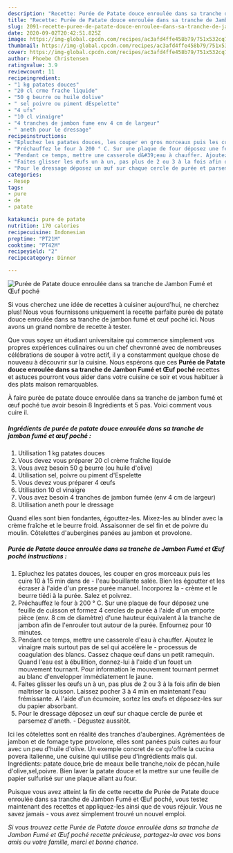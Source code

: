 ```yaml
---
description: "Recette: Purée de Patate douce enroulée dans sa tranche de Jambon Fumé et Œuf poché"
title: "Recette: Purée de Patate douce enroulée dans sa tranche de Jambon Fumé et Œuf poché"
slug: 2091-recette-puree-de-patate-douce-enroulee-dans-sa-tranche-de-jambon-fume-et-ouf-poche
date: 2020-09-02T20:42:51.825Z
image: https://img-global.cpcdn.com/recipes/ac3afd4ffe458b79/751x532cq70/puree-de-patate-douce-enroulee-dans-sa-tranche-de-jambon-fume-et-oeuf-poche-photo-principale-de-la-recette.jpg
thumbnail: https://img-global.cpcdn.com/recipes/ac3afd4ffe458b79/751x532cq70/puree-de-patate-douce-enroulee-dans-sa-tranche-de-jambon-fume-et-oeuf-poche-photo-principale-de-la-recette.jpg
cover: https://img-global.cpcdn.com/recipes/ac3afd4ffe458b79/751x532cq70/puree-de-patate-douce-enroulee-dans-sa-tranche-de-jambon-fume-et-oeuf-poche-photo-principale-de-la-recette.jpg
author: Phoebe Christensen
ratingvalue: 3.9
reviewcount: 11
recipeingredient:
- "1 kg patates douces"
- "20 cl crme frache liquide"
- "50 g beurre ou huile dolive"
- " sel poivre ou piment dEspelette"
- "4 ufs"
- "10 cl vinaigre"
- "4 tranches de jambon fume env 4 cm de largeur"
- " aneth pour le dressage"
recipeinstructions:
- "Epluchez les patates douces, les couper en gros morceaux puis les cuire 10 à 15 min dans de l&#39;eau bouillante salée. Bien les égoutter et les écraser à l&#39;aide d&#39;un presse purée manuel. Incorporez la crème et le beurre tiédi à la purée. Salez et poivrez."
- "Préchauffez le four à 200 ° C. Sur une plaque de four déposez une feuille de cuisson et formez 4 cercles de purée à l&#39;aide d&#39;un emporte pièce (env. 8 cm de diamètre) d&#39;une hauteur équivalent à la tranche de jambon afin de l&#39;enrouler tout autour de la purée. Enfournez pour 10 minutes."
- "Pendant ce temps, mettre une casserole d&#39;eau à chauffer. Ajoutez le vinaigre mais surtout pas de sel qui accélère le processus de coagulation des blancs. Cassez chaque œuf dans un petit ramequin. Quand l&#39;eau est à ébullition, donnez-lui à l&#39;aide d&#39;un fouet un mouvement tournant. Pour information le mouvement tournant permet au blanc d&#39;envelopper immédiatement le jaune."
- "Faites glisser les œufs un à un, pas plus de 2 ou 3 à la fois afin de bien maîtriser la cuisson. Laissez pocher 3 à 4 min en maintenant l&#39;eau frémissante. A l&#39;aide d&#39;un écumoire, sortez les œufs et déposez-les sur du papier absorbant."
- "Pour le dressage déposez un œuf sur chaque cercle de purée et parsemez d&#39;aneth. Dégustez aussitôt."
categories:
- Resep
tags:
- pure
- de
- patate

katakunci: pure de patate 
nutrition: 170 calories
recipecuisine: Indonesian
preptime: "PT21M"
cooktime: "PT42M"
recipeyield: "2"
recipecategory: Dinner

---
```



![Purée de Patate douce enroulée dans sa tranche de Jambon Fumé et Œuf poché](https://img-global.cpcdn.com/recipes/ac3afd4ffe458b79/751x532cq70/puree-de-patate-douce-enroulee-dans-sa-tranche-de-jambon-fume-et-oeuf-poche-photo-principale-de-la-recette.jpg)

Si vous cherchez une idée de recettes à cuisiner aujourd'hui, ne cherchez plus! Nous vous fournissons uniquement la recette parfaite purée de patate douce enroulée dans sa tranche de jambon fumé et œuf poché ici. Nous avons un grand nombre de recette à tester.

Que vous soyez un étudiant universitaire qui commence simplement vos propres expériences culinaires ou un chef chevronné avec de nombreuses célébrations de souper à votre actif, il y a constamment quelque chose de nouveau à découvrir sur la cuisine. Nous espérons que ces <strong> Purée de Patate douce enroulée dans sa tranche de Jambon Fumé et Œuf poché </strong> recettes et astuces pourront vous aider dans votre cuisine ce soir et vous habituer à des plats maison remarquables.

<!--inarticleads1-->

À faire purée de patate douce enroulée dans sa tranche de jambon fumé et œuf poché tue avoir besoin 8 Ingrédients et 5 pas. Voici comment vous cuire il.

##### Ingrédients de purée de patate douce enroulée dans sa tranche de jambon fumé et œuf poché :

1. Utilisation 1 kg patates douces
1. Vous devez vous préparer 20 cl crème fraîche liquide
1. Vous avez besoin 50 g beurre (ou huile d&#39;olive)
1. Utilisation  sel, poivre ou piment d&#39;Espelette
1. Vous devez vous préparer 4 œufs
1. Utilisation 10 cl vinaigre
1. Vous avez besoin 4 tranches de jambon fumée (env 4 cm de largeur)
1. Utilisation  aneth pour le dressage


Quand elles sont bien fondantes, égouttez-les. Mixez-les au blinder avec la crème fraîche et le beurre froid. Assaisonner de sel fin et de poivre du moulin. Côtelettes d&#39;aubergines panées au jambon et provolone. 

<!--inarticleads2-->

##### Purée de Patate douce enroulée dans sa tranche de Jambon Fumé et Œuf poché instructions :

1. Epluchez les patates douces, les couper en gros morceaux puis les cuire 10 à 15 min dans de - l&#39;eau bouillante salée. Bien les égoutter et les écraser à l&#39;aide d&#39;un presse purée manuel. Incorporez la - crème et le beurre tiédi à la purée. Salez et poivrez.
1. Préchauffez le four à 200 ° C. Sur une plaque de four déposez une feuille de cuisson et formez 4 cercles de purée à l&#39;aide d&#39;un emporte pièce (env. 8 cm de diamètre) d&#39;une hauteur équivalent à la tranche de jambon afin de l&#39;enrouler tout autour de la purée. Enfournez pour 10 minutes.
1. Pendant ce temps, mettre une casserole d&#39;eau à chauffer. Ajoutez le vinaigre mais surtout pas de sel qui accélère le - processus de coagulation des blancs. Cassez chaque œuf dans un petit ramequin. Quand l&#39;eau est à ébullition, donnez-lui à l&#39;aide d&#39;un fouet un mouvement tournant. Pour information le mouvement tournant permet au blanc d&#39;envelopper immédiatement le jaune.
1. Faites glisser les œufs un à un, pas plus de 2 ou 3 à la fois afin de bien maîtriser la cuisson. Laissez pocher 3 à 4 min en maintenant l&#39;eau frémissante. A l&#39;aide d&#39;un écumoire, sortez les œufs et déposez-les sur du papier absorbant.
1. Pour le dressage déposez un œuf sur chaque cercle de purée et parsemez d&#39;aneth. - Dégustez aussitôt.


Ici les côtelettes sont en réalité des tranches d&#39;aubergines. Agrémentées de jambon et de fomage type provolone, elles sont panées puis cuites au four avec un peu d&#39;huile d&#39;olive. Un exemple concret de ce qu&#39;offre la cucina povera italienne, une cuisine qui utilise peu d&#39;ingrédients mais qui. Ingrédients: patate douce,brie de meaux belle tranche,noix de pécan,huile d&#39;olive,sel,poivre. Bien laver la patate douce et la mettre sur une feuille de papier sulfurisé sur une plaque allant au four. 

<!--inarticleads1-->

<p>
Puisque vous avez atteint la fin de cette recette de Purée de Patate douce enroulée dans sa tranche de Jambon Fumé et Œuf poché, vous testez maintenant des recettes et appliquez-les ainsi que de vous réjouir. Vous ne savez jamais - vous avez simplement trouvé un nouvel emploi.
</p>

<p>
<i>Si vous trouvez cette Purée de Patate douce enroulée dans sa tranche de Jambon Fumé et Œuf poché recette précieuse, partagez-la avec vos bons amis ou votre famille, merci et bonne chance.</i>
</p>
